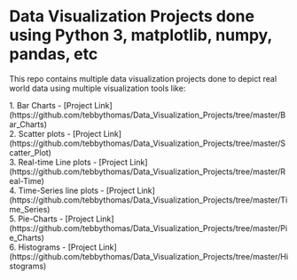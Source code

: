 # Data Visualization Projects done using Python 3, matplotlib, numpy, pandas, etc

This repo contains multiple data visualization projects done to depict real
world data using multiple visualization tools like:
<p>
1. Bar Charts - [Project Link](https://github.com/tebbythomas/Data_Visualization_Projects/tree/master/Bar_Charts)
<br />
2. Scatter plots - [Project Link](https://github.com/tebbythomas/Data_Visualization_Projects/tree/master/Scatter_Plot)
<br />
3. Real-time Line plots - [Project Link](https://github.com/tebbythomas/Data_Visualization_Projects/tree/master/Real-Time)
<br />
4. Time-Series line plots - [Project Link](https://github.com/tebbythomas/Data_Visualization_Projects/tree/master/Time_Series)
<br />
5. Pie-Charts - [Project Link](https://github.com/tebbythomas/Data_Visualization_Projects/tree/master/Pie_Charts)
<br />
6. Histograms - [Project Link](https://github.com/tebbythomas/Data_Visualization_Projects/tree/master/Histograms)
</p>
